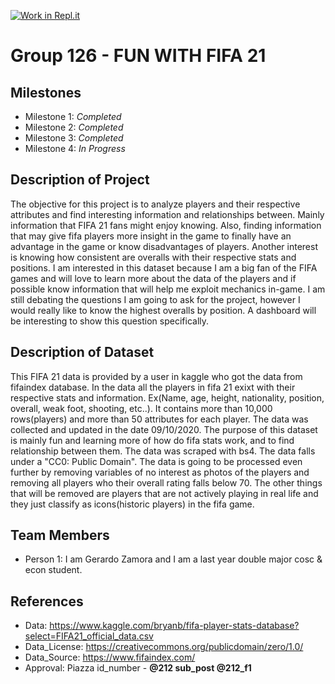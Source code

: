 [![Work in Repl.it](https://classroom.github.com/assets/work-in-replit-14baed9a392b3a25080506f3b7b6d57f295ec2978f6f33ec97e36a161684cbe9.svg)](https://classroom.github.com/online_ide?assignment_repo_id=314009&assignment_repo_type=GroupAssignmentRepo)
# Group 126 - FUN WITH FIFA 21 

## Milestones

- Milestone 1: *Completed*
- Milestone 2: *Completed*
- Milestone 3: *Completed*
- Milestone 4: *In Progress*

## Description of Project

The objective for this project is to analyze players and their respective attributes and find interesting information and relationships between. Mainly information that FIFA 21 fans might enjoy knowing. Also, finding information that may give fifa players more insight in the game to finally have an advantage in the game or know disadvantages of players. Another interest is knowing how consistent are overalls with their respective stats and positions. I am interested in this dataset because I am a big fan of the FIFA games and will love to learn more about the data of the players and if possible know information that will help me exploit mechanics in-game. I am still debating the questions I am going to ask for the project, however I would really like to know the highest overalls by position. A dashboard will be interesting to show this question specifically.

## Description of Dataset

This FIFA 21 data is provided by a user in kaggle who got the data from fifaindex database. In the data all the players in fifa 21 exixt with their respective stats and information. Ex(Name, age, height, nationality, position, overall, weak foot, shooting, etc..). It contains more than 10,000 rows(players) and more than 50 attributes for each player. The data was collected and updated in the date 09/10/2020. The purpose of this dataset is mainly fun and learning more of how do fifa stats work, and to find relationship between them. The data was scraped with bs4. The data falls under a "CC0: Public Domain". The data is going to be processed even further by removing variables of no interest as photos of the players and removing all players who their overall rating falls below 70. The other things that will be removed are players that are not actively playing in real life and they just classify as icons(historic players) in the fifa game.

## Team Members

- Person 1: I am Gerardo Zamora and I am a last year double major cosc & econ student.

## References

- Data: https://www.kaggle.com/bryanb/fifa-player-stats-database?select=FIFA21_official_data.csv
- Data_License: https://creativecommons.org/publicdomain/zero/1.0/
- Data_Source: https://www.fifaindex.com/
- Approval: Piazza id_number - **@212 sub_post @212_f1**
